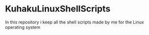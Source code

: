 # KuhakuLinuxShellScripts
In this repository i keep all the shell scripts made by me for the Linux operating system

